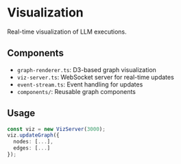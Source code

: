 # Visualization

Real-time visualization of LLM executions.

## Components
- `graph-renderer.ts`: D3-based graph visualization
- `viz-server.ts`: WebSocket server for real-time updates
- `event-stream.ts`: Event handling for updates
- `components/`: Reusable graph components

## Usage
```typescript
const viz = new VizServer(3000);
viz.updateGraph({
  nodes: [...],
  edges: [...]
});
```